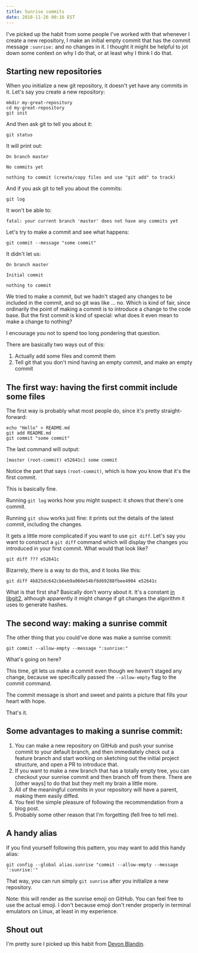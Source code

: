 ```yaml
---
title: Sunrise commits
date: 2018-11-26 00:16 EST
---
```


I've picked up the habit from some people I've worked with that whenever I create a new repository, I make an initial empty commit that has the commit message `:sunrise:` and no changes in it.
I thought it might be helpful to jot down some context on why I do that, or at least why I think I do that.

## Starting new repositories

When you initialize a new git repository, it doesn't yet have any commits in it.
Let's say you create a new repository:

```
mkdir my-great-repository
cd my-great-repository
git init
```

And then ask git to tell you about it:

```
git status
```

It will print out:

```
On branch master

No commits yet

nothing to commit (create/copy files and use "git add" to track)
```

And if you ask git to tell you about the commits:

```
git log
```

It won't be able to:

```
fatal: your current branch 'master' does not have any commits yet
```

Let's try to make a commit and see what happens:

```
git commit --message "some commit"
```

It didn't let us:

```
On branch master

Initial commit

nothing to commit
```

We tried to make a commit, but we hadn't staged any changes to be included in the commit, and so git was like ...
no.
Which is kind of fair, since ordinarily the point of making a commit is to introduce a change to the code base.
But the first commit is kind of special:
what does it even mean to make a change to nothing?

I encourage you not to spend too long pondering that question.

There are basically two ways out of this:

1. Actually add some files and commit them
1. Tell git that you don't mind having an empty commit, and make an empty commit

## The first way: having the first commit include some files

The first way is probably what most people do, since it's pretty straight-forward:

```
echo "Hello" > README.md
git add README.md
git commit "some commit"
```

The last command will output:

```
[master (root-commit) e52641c] some commit
```

Notice the part that says `(root-commit)`, which is how you know that it's the first commit.

This is basically fine.

Running `git log` works how you might suspect:
it shows that there's one commit.

Running `git show` works just fine:
it prints out the details of the latest commit, including the changes.

It gets a little more complicated if you want to use `git diff`.
Let's say you want to construct a `git diff` command which will display the changes you introduced in your first commit.
What would that look like?

```
git diff ??? e52641c
```

Bizarrely, there is a way to do this, and it looks like this:

```
git diff 4b825dc642cb6eb9a060e54bf8d69288fbee4904 e52641c
```

What is that first sha?
Basically don't worry about it.
It's a constant [in libgit2], although apparently it might change if git changes the algorithm it uses to generate hashes.

[in libgit2]: https://github.com/libgit2/libgit2/blob/e6cdd17c846648aa8e1e025fa1988475886a551e/tests/stash/save.c#L404

## The second way: making a sunrise commit

The other thing that you could've done was make a sunrise commit:

```
git commit --allow-empty --message ":sunrise:"
```

What's going on here?

This time, git lets us make a commit even though we haven't staged any change, because we specifically passed the `--allow-empty` flag to the commit command.

The commit message is short and sweet and paints a picture that fills your heart with hope.

That's it.

## Some advantages to making a sunrise commit:

1. You can make a new repository on GitHub and push your sunrise commit to your default branch, and then immediately check out a feature branch and start working on sketching out the initial project structure, and open a PR to introduce that.
1. If you want to make a new branch that has a totally empty tree, you can checkout your sunrise commit and then branch off from there.
   There are [other ways] to do that but they melt my brain a little more.
1. All of the meaningful commits in your repository will have a parent, making them easily diffed.
1. You feel the simple pleasure of following the recommendation from a blog post.
1. Probably some other reason that I'm forgetting (fell free to tell me).

[other-ways]: https://github.com/tj/git-extras/blob/a815bb0fbdd9bf346ae614d8d41542ddb7099499/bin/git-fresh-branch

## A handy alias

If you find yourself following this pattern, you may want to add this handy alias:

```
git config --global alias.sunrise "commit --allow-empty --message ':sunrise:'"
```

That way, you can run simply `git sunrise` after you initialize a new repository.

Note: this will render as the sunrise emoji on GitHub.
You can feel free to use the actual emoji.
I don't because emoji don't render properly in terminal emulators on Linux, at least in my experience.

## Shout out

I'm pretty sure I picked up this habit from [Devon Blandin].

[Devon Blandin]: https://github.com/dblandin
